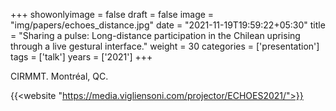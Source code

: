 +++
showonlyimage = false
draft = false
image = "img/papers/echoes_distance.jpg"
date = "2021-11-19T19:59:22+05:30"
title = "Sharing a pulse: Long-distance participation in the Chilean uprising through a live gestural interface."
weight = 30
categories = ['presentation']
tags = ['talk']
years = ['2021']
+++

CIRMMT. Montréal, QC.


<!--more-->

{{<website "https://media.vigliensoni.com/projector/ECHOES2021/">}}


